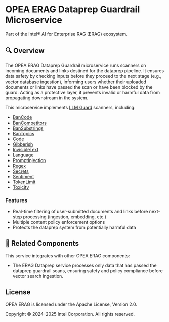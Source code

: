 # OPEA ERAG Dataprep Guardrail Microservice

Part of the Intel® AI for Enterprise RAG (ERAG) ecosystem.

## 🔍 Overview

The OPEA ERAG Dataprep Guardrail microservice runs scanners on incoming documents and links destined for the dataprep pipeline. It ensures data safety by checking inputs before they proceed to the next stage (e.g., vector database ingestion), informing users whether their uploaded documents or links have passed the scan or have been blocked by the guard. Acting as a protective layer, it prevents invalid or harmful data from propagating downstream in the system.

This microservice implements [LLM Guard](https://llm-guard.com/) scanners, including:
- [BanCode](https://llm-guard.com/input_scanners/ban_code/)
- [BanCompetitors](https://llm-guard.com/input_scanners/ban_competitors/)
- [BanSubstrings](https://llm-guard.com/input_scanners/ban_substrings/)
- [BanTopics](https://llm-guard.com/input_scanners/ban_topics/)
- [Code](https://llm-guard.com/input_scanners/code/)
- [Gibberish](https://llm-guard.com/input_scanners/gibberish/)
- [InvisibleText](https://llm-guard.com/input_scanners/invisible_text/)
- [Language](https://llm-guard.com/input_scanners/language/)
- [PromptInjection](https://llm-guard.com/input_scanners/prompt_injection/)
- [Regex](https://llm-guard.com/input_scanners/regex/)
- [Secrets](https://llm-guard.com/input_scanners/secrets/)
- [Sentiment](https://llm-guard.com/input_scanners/sentiment/)
- [TokenLimit](https://llm-guard.com/input_scanners/token_limit/)
- [Toxicity](https://llm-guard.com/input_scanners/toxicity/)

### Features

- Real-time filtering of user-submitted documents and links before next-step processing (ingestion, embedding, etc.)
- Multiple content policy enforcement options
- Protects the dataprep system from potentially harmful data


## 🔗 Related Components

This service integrates with other OPEA ERAG components:
- The ERAG Dataprep service processes only data that has passed the dataprep guardrail scans, ensuring safety and policy compliance before vector search ingestion.


## License

OPEA ERAG is licensed under the Apache License, Version 2.0.

Copyright © 2024–2025 Intel Corporation. All rights reserved.